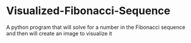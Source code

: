 # Visualized-Fibonacci-Sequence
A python program that will solve for a number in the Fibonacci sequence and then will create an image to visualize it
